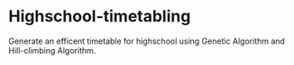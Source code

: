# Highschool-timetabling
Generate an efficent timetable for highschool using Genetic Algorithm and Hill-climbing Algorithm.
